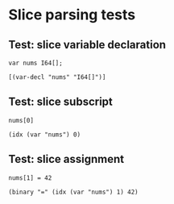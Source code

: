 # Slice parsing tests

## Test: slice variable declaration
```zong-program
var nums I64[];
```
```ast
[(var-decl "nums" "I64[]")]
```

## Test: slice subscript
```zong-expr
nums[0]
```
```ast
(idx (var "nums") 0)
```

## Test: slice assignment
```zong-expr
nums[1] = 42
```
```ast
(binary "=" (idx (var "nums") 1) 42)
```
